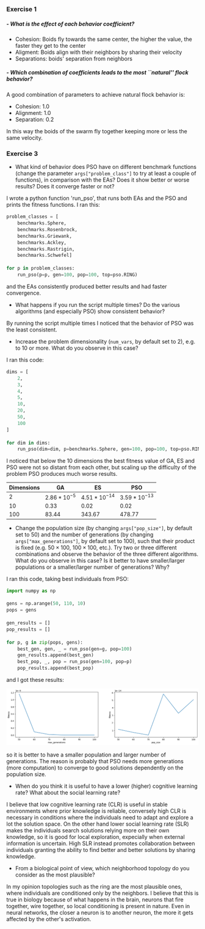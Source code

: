 ### Exercise 1

##### - What is the effect of each behavior coefficient?

 - Cohesion: Boids fly towards the same center, the higher the value, the faster they get to the center
 - Aligment: Boids align with their neighbors by sharing their velocity
 - Separations: boids' separation from neighbors

##### - Which combination of coefficients leads to the most ``natural'' flock behavior? 

A good combination of parameters to achieve natural flock behavior is:

 - Cohesion: 1.0
 - Alignment: 1.0
 - Separation: 0.2

In this way the boids of the swarm fly together keeping more or less the same velocity.

### Exercise 3

 -  What kind of behavior does PSO have on different benchmark functions (change the parameter `args["problem_class"]` to try at least a couple of functions), in comparison with the EAs? Does it show better or worse results? Does it converge faster or not?

I wrote a python function 'run_pso', that runs both EAs and the PSO and prints the fitness functions. I ran this:

```python
problem_classes = [
    benchmarks.Sphere,
    benchmarks.Rosenbrock,
    benchmarks.Griewank,
    benchmarks.Ackley,
    benchmarks.Rastrigin,
    benchmarks.Schwefel]

for p in problem_classes:
    run_pso(p=p, gen=100, pop=100, top=pso.RING)
```

and the EAs consistently produced better results and had faster convergence.

 - What happens if you run the script multiple times? Do the various algorithms (and especially PSO) show consistent behavior?

By running the script multiple times I noticed that the behavior of PSO was the least consistent.

 - Increase the problem dimensionality (`num_vars`, by default set to 2), e.g. to 10 or more. What do you observe in this case?

I ran this code:

```python
dims = [
    2,
    3,
    4,
    5,
    10,
    20,
    50,
    100
]

for dim in dims:
    run_pso(dim=dim, p=benchmarks.Sphere, gen=100, pop=100, top=pso.RING)
```

I noticed that below the 10 dimensions the best fitness value of GA, ES and PSO were not so distant from each other, but scaling up the difficulty of the problem PSO produces much worse results.

| Dimensions | GA           | ES            | PSO           |
|------------|--------------|---------------|---------------|
| $2$          | $2.86*10^{-5}$ | $4.51*10^{-14}$ | $3.59*10^{-13}$ |
| $10$         | $0.33$         | $0.02$          | $0.02$          |
| $100$        | $83.44$        | $343.67$        | $478.77$        |

 -  Change the population size (by changing `args["pop_size"]`, by default set to 50) and the number of generations (by changing `args["max_generations"]`, by default set to 100), such that their product is fixed (e.g. $50 \times 100$, $100 \times 100$, etc.). Try two or three different combinations and observe the behavior of the three different algorithms. What do you observe in this case? Is it better to have smaller/larger populations or a smaller/larger number of generations? Why?

I ran this code, taking best individuals from PSO:

```python
import numpy as np

gens = np.arange(50, 110, 10)
pops = gens

gen_results = []
pop_results = []

for p, g in zip(pops, gens):
    best_gen, gen, _ = run_pso(gen=g, pop=100)
    gen_results.append(best_gen)
    best_pop, _, pop = run_pso(gen=100, pop=p)
    pop_results.append(best_pop)
```

and I got these results:

![](./ex2plot.png)

so it is better to have a smaller population and larger number of generations. The reason is probably that PSO needs more generations (more computation) to converge to good solutions dependently on the population size.

- When do you think it is useful to have a lower (higher) cognitive learning rate? What about the social learning rate?

I believe that low cognitive learning rate (CLR) is useful in stable environments where prior knowledge is reliable, conversely high CLR is necessary in conditions where the individuals need to adapt and explore a lot the solution space. On the other hand lower social learning rate (SLR) makes the individuals search solutions relying more on their own knowledge, so it is good for local exploration, expecially when external information is uncertain. High SLR instead promotes collaboration between individuals granting the ability to find better and better solutions by sharing knowledge.

- From a biological point of view, which neighborhood topology do you consider as the most plausible?

In my opinion topologies such as the ring are the most plausible ones, where individuals are conditioned only by the neighbors. I believe that this is true in biology because of what happens in the brain, neurons that fire together, wire together, so local conditioning is present in nature. Even in neural networks, the closer a neuron is to another neuron, the more it gets affected by the other's activation.